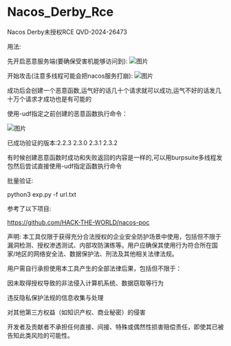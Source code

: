 # Nacos_Derby_Rce
Nacos Derby未授权RCE   QVD-2024-26473

用法:

先开启恶意服务端(要确保受害机能够访问到):
![图片](https://github.com/user-attachments/assets/115ea844-cfaf-4ffa-afa1-b52dede1527a)


开始攻击(注意多线程可能会把nacos服务打崩):
![图片](https://github.com/user-attachments/assets/94ba0707-55a4-4932-8461-7c4e348f83d1)

成功后会创建一个恶意函数,运气好的话几十个请求就可以成功,运气不好的话发几十万个请求才成功也是有可能的

使用-udf指定之前创建的恶意函数执行命令：

![图片](https://github.com/user-attachments/assets/0456948c-97fd-4e7a-afd4-6ff806115ba2)


已成功验证的版本:2.2.3   2.3.0   2.3.1   2.3.2 

有时候创建恶意函数时成功和失败返回的内容是一样的,可以用burpsuite多线程发包然后尝试直接使用-udf指定函数执行命令


批量验证:

python3 exp.py -f url.txt


参考了以下项目:

https://github.com/HACK-THE-WORLD/nacos-poc







声明: 本工具仅限于获得充分合法授权的企业安全防护场景中使用，包括但不限于漏洞检测、授权渗透测试、内部攻防演练等。用户应确保其使用行为符合所在国家/地区的网络安全法、数据保护法、刑法及其他相关法律法规。

用户需自行承担使用本工具产生的全部法律后果，包括但不限于：

因未取得授权导致的非法侵入计算机系统、数据窃取等行为

违反隐私保护法规的信息收集与处理

对其他第三方权益（如知识产权、商业秘密）的侵害

开发者及贡献者不承担任何直接、间接、特殊或偶然性损害赔偿责任，即使其已被告知此类风险的可能性。
